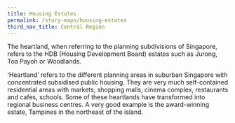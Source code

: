 ```yaml
---
title: Housing Estates
permalink: /story-maps/housing-estates
third_nav_title: Central Region
---
```




The heartland, when referring to the planning subdivisions of Singapore, refers to the HDB (Housing Development Board) estates such as Jurong, Toa Payoh or Woodlands. 

‘Heartland’ refers to the different planning areas in suburban Singapore with concentrated subsidised public housing. They are very much self-contained residential areas with markets, shopping malls, cinema complex, restaurants and cafes, schools. Some of these heartlands have transformed into regional business centres. A very good example is the award-winning estate, Tampines in the northeast of the island.